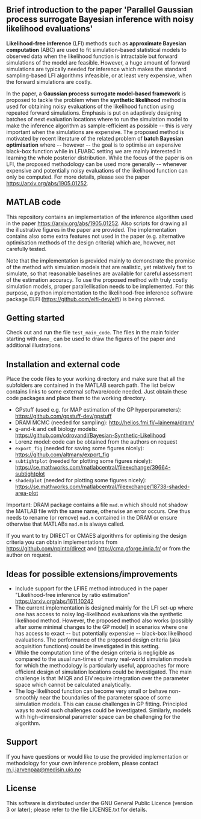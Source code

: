 ## Brief introduction to the paper 'Parallel Gaussian process surrogate Bayesian inference with noisy likelihood evaluations'

**Likelihood-free inference** (LFI) methods such as **approximate Bayesian computation** (ABC) are used to fit simulation-based statistical models to observed data when the likelihood function is intractable but forward simulations of the model are feasible. However, a huge amount of forward simulations are typically needed for inference which makes the standard sampling-based LFI algorithms infeasible, or at least very expensive, when the forward simulations are costly. 

In the paper, a **Gaussian process surrogate model-based framework** is proposed to tackle the problem when the **synthetic likelihood** method is used for obtaining noisy evaluations of the likelihood function using repeated forward simulations. Emphasis is put on adaptively designing batches of next evaluation locations where to run the simulation model to make the inference algorithm as sample-efficient as possible -- this is very important when the simulations are expensive. The proposed method is motivated by recent literature of the related problem of **batch Bayesian optimisation** where -- however -- the goal is to optimise an expensive black-box function while in LFI/ABC setting we are mainly interested in learning the whole posterior distribution. While the focus of the paper is on LFI, the proposed methodology can be used more generally -- whenever expensive and potentially noisy evaluations of the likelihood function can only be computed. For more details, please see the paper <https://arxiv.org/abs/1905.01252>. 

## MATLAB code

This repository contains an implementation of the inference algorithm used in the paper <https://arxiv.org/abs/1905.01252>. Also scripts for drawing all the illustrative figures in the paper are provided. The implementation contains also some extra features not used in the paper (e.g. alternative optimisation methods of the design criteria) which are, however, not carefully tested. 

Note that the implementation is provided mainly to demonstrate the promise of the method with simulation models that are realistic, yet relatively fast to simulate, so that reasonable baselines are available for careful assessment of the estimation accuracy. To use the proposed method with truly costly simulation models, proper parallellisation needs to be implemented. For this purpose, a python implementation to the likelihood-free inference software package ELFI (<https://github.com/elfi-dev/elfi>) is being planned. 

## Getting started

Check out and run the file `test_main_code`. The files in the main folder starting with `demo_` can be used to draw the figures of the paper and additional illustrations.

## Installation and external code

Place the code files to your working directory and make sure that all the subfolders are contained in the MATLAB search path. The list below contains links to some external software/code needed. Just obtain these code packages and place them to the working directory.

* GPstuff (used e.g. for MAP estimation of the GP hyperparameters): <https://github.com/gpstuff-dev/gpstuff>
* DRAM MCMC (needed for sampling): <http://helios.fmi.fi/~lainema/dram/>
* g-and-k and cell biology models: <https://github.com/cdrovandi/Bayesian-Synthetic-Likelihood>
* Lorenz model: code can be obtained from the authors on request
* `export_fig` (needed for saving some figures nicely): <https://github.com/altmany/export_fig>
* `subtightplot` (needed for plotting some figures nicely): <https://se.mathworks.com/matlabcentral/fileexchange/39664-subtightplot>
* `shadedplot` (needed for plotting some figures nicely): <https://se.mathworks.com/matlabcentral/fileexchange/18738-shaded-area-plot>

Important: DRAM package contains a file `mad.m` which should not shadow the MATLAB file with the same name, otherwise an error occurs. One thus needs to rename (or remove) `mad.m` contained in the DRAM or ensure otherwise that MATLABs `mad.m` is always called. 

If you want to try DIRECT or CMAES algorithms for optimising the design criteria you can obtain implementations from <https://github.com/npinto/direct> and <http://cma.gforge.inria.fr/> or from the author on request.

## Ideas for possible extensions/improvements

* Include support for the LFIRE method introduced in the paper "Likelihood-free inference by ratio estimation" <https://arxiv.org/abs/1611.10242>
* The current implementation is designed mainly for the LFI set-up where one has access to noisy log-likelihood evaluations via the synthetic likelihood method. However, the proposed method also works (possibly after some minimal changes to the GP model) in scenarios where one has access to exact -- but potentially expensive -- black-box likelihood evaluations. The performance of the proposed design criteria (aka acquisition functions) could be investigated in this setting. 
* While the computation time of the design criteria is negligible as compared to the usual run-times of many real-world simulation models for which the methodology is particularly useful, approaches for more efficient design of simulation locations could be investigated. The main challenge is that IMIQR and EIV require integration over the parameter space which cannot be calculated analytically. 
* The log-likelihood function can become very small or behave non-smoothly near the boundaries of the parameter space of some simulation models. This can cause challenges in GP fitting. Principled ways to avoid such challenges could be investigated. Similarly, models with high-dimensional parameter space can be challenging for the algorithm. 

## Support

If you have questions or would like to use the provided implementation or methodology for your own inference problem, please contact <m.j.jarvenpaa@medisin.uio.no>

## License

This software is distributed under the GNU General Public Licence (version 3 or later); please refer to the file LICENSE.txt for details.

